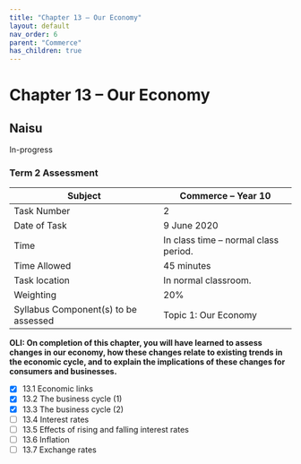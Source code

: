 ```yaml
---
title: "Chapter 13 – Our Economy"
layout: default
nav_order: 6
parent: "Commerce"
has_children: true
---
```


# Chapter 13 – Our Economy
## Naisu

<label class="label label-blue">In-progress</label>


### Term 2 Assessment

**Subject**|**Commerce – Year 10**
-----|-----
Task Number|2
Date of Task|9 June 2020
Time |In class time – normal class period.
Time Allowed|45 minutes
Task location|In normal classroom.
Weighting|20%
Syllabus Component(s) to be assessed|Topic 1: Our Economy 

**OLI: On completion of this chapter, you will have learned to assess changes in our economy, how these changes relate to existing trends in the economic cycle, and to explain the implications of these changes for consumers and businesses.**

- [x] 13.1 Economic links
- [x] 13.2 The business cycle (1)
- [x] 13.3 The business cycle (2)
- [ ] 13.4 Interest rates
- [ ] 13.5 Effects of rising and falling interest rates
- [ ] 13.6 Inflation
- [ ] 13.7 Exchange rates

